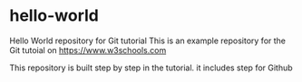# hello-world
Hello World repository for Git tutorial
This is an example repository for the Git tutoial on https://www.w3schools.com

This repository is built step by step in the tutorial.
it includes step for Github
